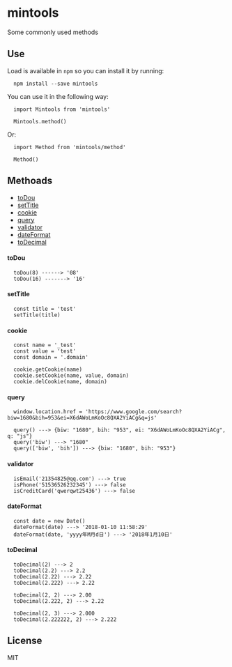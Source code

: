 # mintools
Some commonly used methods

## Use

Load is available in `npm` so you can install it by running:

```
  npm install --save mintools
```

You can use it in the following way:

```
  import Mintools from 'mintools'

  Mintools.method()
```

Or:

```
  import Method from 'mintools/method'

  Method()
```

## Methoads

- [toDou](./packages/toDou.js)
- [setTitle](./packages/setTitle.js)
- [cookie](./packages/cookie.js)
- [query](./packages/query.js)
- [validator](./packages/validator.js)
- [dateFormat](./packages/dateFormat.js)
- [toDecimal](./packages/toDecimal.js)

#### toDou

```
  toDou(8) ------> '08'
  toDou(16) -------> '16'
```

#### setTitle

```
  const title = 'test'
  setTitle(title)
```

#### cookie

```
  const name = '_test'
  const value = 'test'
  const domain = '.domain'
  
  cookie.getCookie(name)
  cookie.setCookie(name, value, domain)
  cookie.delCookie(name, domain)
```

#### query

```
  window.location.href = 'https://www.google.com/search?biw=1680&bih=953&ei=X6dAWoLmKoOc8QXA2YiACg&q=js'

  query() ---> {biw: "1680", bih: "953", ei: "X6dAWoLmKoOc8QXA2YiACg", q: "js"}
  query('biw') ---> "1680"
  query(['biw', 'bih']) ---> {biw: "1680", bih: "953"}
```

#### validator

```
  isEmail('21354825@qq.com') ---> true
  isPhone('51536526232345') ---> false
  isCreditCard('qwerqwt25436') ---> false
```

#### dateFormat

```
  const date = new Date()
  dateFormat(date) ---> '2018-01-10 11:58:29'
  dateFormat(date, 'yyyy年M月d日') ---> '2018年1月10日'
```

#### toDecimal

```
  toDecimal(2) ---> 2
  toDecimal(2.2) ---> 2.2
  toDecimal(2.22) ---> 2.22
  toDecimal(2.222) ---> 2.22

  toDecimal(2, 2) ---> 2.00
  toDecimal(2.222, 2) ---> 2.22

  toDecimal(2, 3) ---> 2.000
  toDecimal(2.222222, 2) ---> 2.222
```

## License

MIT
